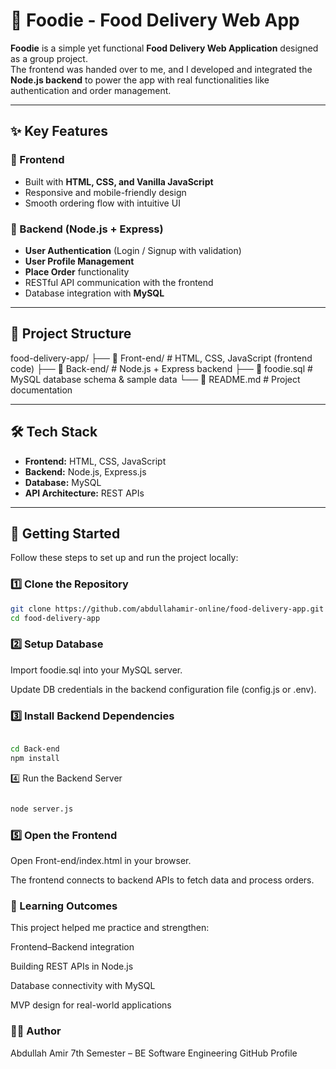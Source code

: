 # 🍔 Foodie - Food Delivery Web App

**Foodie** is a simple yet functional **Food Delivery Web Application** designed as a group project.  
The frontend was handed over to me, and I developed and integrated the **Node.js backend** to power the app with real functionalities like authentication and order management.  

---

## ✨ Key Features

### 🔹 Frontend
- Built with **HTML, CSS, and Vanilla JavaScript**
- Responsive and mobile-friendly design
- Smooth ordering flow with intuitive UI

### 🔹 Backend (Node.js + Express)
- **User Authentication** (Login / Signup with validation)
- **User Profile Management**
- **Place Order** functionality
- RESTful API communication with the frontend
- Database integration with **MySQL**

---

## 📂 Project Structure

food-delivery-app/
├── 📂 Front-end/ # HTML, CSS, JavaScript (frontend code)
├── 📂 Back-end/ # Node.js + Express backend
├── 📄 foodie.sql # MySQL database schema & sample data
└── 📄 README.md # Project documentation




---

## 🛠️ Tech Stack
- **Frontend:** HTML, CSS, JavaScript  
- **Backend:** Node.js, Express.js  
- **Database:** MySQL  
- **API Architecture:** REST APIs  

---

## 🚀 Getting Started

Follow these steps to set up and run the project locally:

### 1️⃣ Clone the Repository
```bash
git clone https://github.com/abdullahamir-online/food-delivery-app.git
cd food-delivery-app

```

### 2️⃣ Setup Database

Import foodie.sql into your MySQL server.

Update DB credentials in the backend configuration file (config.js or .env).


### 3️⃣ Install Backend Dependencies

```bash

cd Back-end
npm install

```

4️⃣ Run the Backend Server

```bash

node server.js

```

### 5️⃣ Open the Frontend

Open Front-end/index.html in your browser.

The frontend connects to backend APIs to fetch data and process orders.


### 🎯 Learning Outcomes

This project helped me practice and strengthen:

Frontend–Backend integration

Building REST APIs in Node.js

Database connectivity with MySQL

MVP design for real-world applications




### 👨‍💻 Author

Abdullah Amir
7th Semester – BE Software Engineering
GitHub Profile




 

